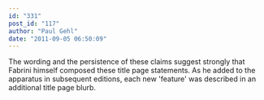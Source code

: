 ```yaml
---
id: "331"
post_id: "117"
author: "Paul Gehl"
date: "2011-09-05 06:50:09"
---
```

The wording and the persistence of these claims suggest strongly that Fabrini himself composed these title page statements. As he added to the apparatus in subsequent editions, each new 'feature' was described in an additional title page blurb.
